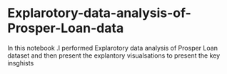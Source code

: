 # Explarotory-data-analysis-of-Prosper-Loan-data
In this notebook .I performed Explarotory data analysis of Prosper Loan dataset and then present the explantory visualsations to present the key insghists
